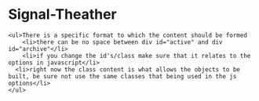 Signal-Theather
===============
  	<ul>There is a specific format to which the content should be formed
  		<li>there can be no space between div id="active" and div id="archive"</li>
  		<li>if you change the id's/class make sure that it relates to the options in javascript</li>
      <li>right now the class content is what allows the objects to be built, be sure not use the same classes that being used in the js options</li>
    </ul>
